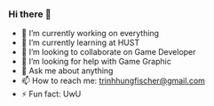 ### Hi there 👋
- 🔭 I’m currently working on everything
- 🌱 I’m currently learning at HUST
- 👯 I’m looking to collaborate on Game Developer
- 🤔 I’m looking for help with Game Graphic
- 💬 Ask me about anything
- 📫 How to reach me: trinhhungfischer@gmail.com
- ⚡ Fun fact: UwU
